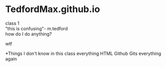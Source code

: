# TedfordMax.github.io
class 1  
"this is confusing"- m.tedford  
  how do I do anything?  
  
  wtf
  
*Things I don't know in this class
 everything
 HTML
 Github
 Gits
 everything again
 
 
